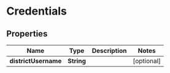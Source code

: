 # Credentials

## Properties
Name | Type | Description | Notes
------------ | ------------- | ------------- | -------------
**districtUsername** | **String** |  |  [optional]

